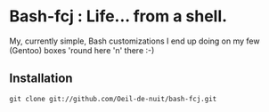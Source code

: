 # Bash-fcj : Life... from a shell.

My, currently simple, Bash customizations I end up doing on my few (Gentoo)
boxes 'round here 'n' there :-)

## Installation

    git clone git://github.com/Oeil-de-nuit/bash-fcj.git

